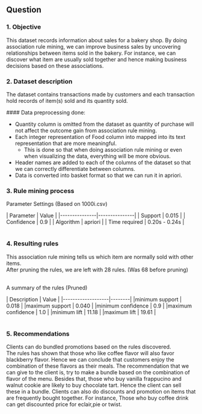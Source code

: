 ## Question
### 1. Objective
This dataset records information about sales for a bakery shop. By doing association rule mining, we can improve business sales by uncovering relationships between items sold in the bakery. For instance, we can discover what item are usually sold together and hence making business decisions based on these associations.

### 2. Dataset description
<p>The dataset contains transactions made by customers and each transaction hold records of item(s) sold and its quantity sold.</p>
#### Data preprocessing done:

* Quantity column is omitted from the dataset as quantity of purchase will not affect the outcome gain from association rule mining.
* Each integer representation of Food column into mapped into its text representation that are more meaningful.
    + This is done so that when doing association rule mining or even when visualizing the data, everything          will be more obvious. 
* Header names are added to each of the columns of the dataset so that we can correctly differentiate between columns. 
* Data is converted into basket format so that we can run it in apriori.

### 3. Rule mining process
Parameter Settings (Based on 1000i.csv)
<table>
| Parameter     | Value         |
|---------------|---------------|
| Support       | 0.015         |
| Confidence    | 0.9           |
| Algorithm     | apriori       |
| Time required | 0.20s - 0.24s |
</table>

### 4. Resulting rules
This association rule mining tells us which item are normally sold with other items. <br>
After pruning the rules, we are left with 28 rules. (Was 68 before pruning) <br><br>
<p>A summary of the rules (Pruned) </p>
<table>
| Description       | Value  |
|-------------------|--------|
|minimum support    | 0.018  |
|maximum support    | 0.040  |
|minimum confidence | 0.9    |
|maximum confidence | 1.0    |
|minimum lift       | 11.18  |
|maximum lift       | 19.61  |
</table>

### 5. Recommendations
Clients can do bundled promotions based on the rules discovered. <br>
The rules has shown that those who like coffee flavor will also favor blackberry flavor. Hence we can conclude that customers enjoy the combination of these flavors as their meals. The recommendation that we can give to the client is, try to make a bundle based on the combination of flavor of the menu. Besides that, those who buy vanilla frappucino and walnut cookie are likely to buy chocolate tart. Hence the client can sell these in a bundle. Clients can also do discounts and promotion on items that are frequently bought together. For instance, Those who buy coffee drink can get discounted price for eclair,pie or twist.
